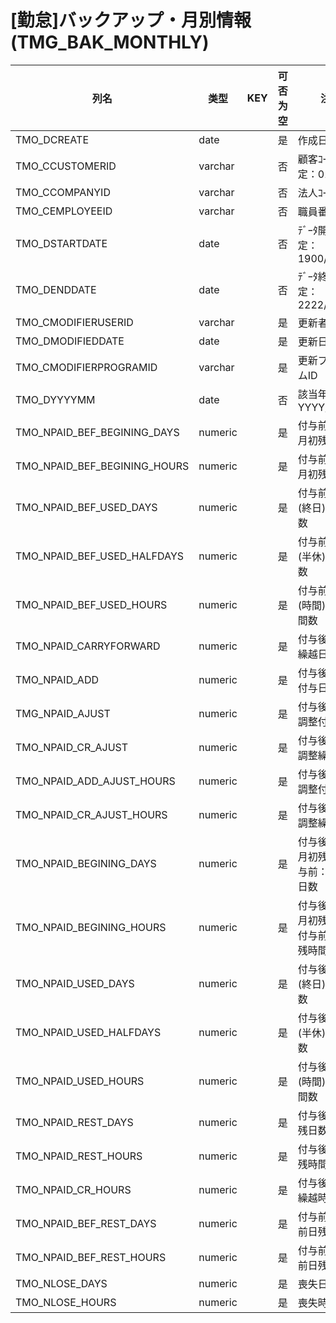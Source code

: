 # [勤怠]バックアップ・月別情報(TMG_BAK_MONTHLY)
| 列名   | 类型   | KEY  | 可否为空 | 注释   |
| ---- | ---- | ---- | ---- | ---- |
|TMO_DCREATE|date||是|作成日|
|TMO_CCUSTOMERID|varchar||否|顧客ｺｰﾄﾞ                        固定：01|
|TMO_CCOMPANYID|varchar||否|法人ｺｰﾄﾞ|
|TMO_CEMPLOYEEID|varchar||否|職員番号|
|TMO_DSTARTDATE|date||否|ﾃﾞｰﾀ開始日                      固定：1900/01/01|
|TMO_DENDDATE|date||否|ﾃﾞｰﾀ終了日                      固定：2222/12/31|
|TMO_CMODIFIERUSERID|varchar||是|更新者|
|TMO_DMODIFIEDDATE|date||是|更新日|
|TMO_CMODIFIERPROGRAMID|varchar||是|更新プログラムID|
|TMO_DYYYYMM|date||否|該当年月                        YYYY/MM/01|
|TMO_NPAID_BEF_BEGINING_DAYS|numeric||是|付与前：年休月初残日数|
|TMO_NPAID_BEF_BEGINING_HOURS|numeric||是|付与前：年休月初残時間数|
|TMO_NPAID_BEF_USED_DAYS|numeric||是|付与前：年休(終日)取得回数|
|TMO_NPAID_BEF_USED_HALFDAYS|numeric||是|付与前：年休(半休)取得回数|
|TMO_NPAID_BEF_USED_HOURS|numeric||是|付与前：年休(時間)取得時間数|
|TMO_NPAID_CARRYFORWARD|numeric||是|付与後：年休繰越日数|
|TMO_NPAID_ADD|numeric||是|付与後：年休付与日数|
|TMG_NPAID_AJUST|numeric||是|付与後：年休調整付与日数|
|TMO_NPAID_CR_AJUST|numeric||是|付与後：年休調整繰越日数|
|TMO_NPAID_ADD_AJUST_HOURS|numeric||是|付与後：年休調整付与時間|
|TMO_NPAID_CR_AJUST_HOURS|numeric||是|付与後：年休調整繰越時間|
|TMO_NPAID_BEGINING_DAYS|numeric||是|付与後：年休月初残日数/付与前：年休残日数|
|TMO_NPAID_BEGINING_HOURS|numeric||是|付与後：年休月初残時間数/付与前：年休残時間数|
|TMO_NPAID_USED_DAYS|numeric||是|付与後：年休(終日)取得回数|
|TMO_NPAID_USED_HALFDAYS|numeric||是|付与後：年休(半休)取得回数|
|TMO_NPAID_USED_HOURS|numeric||是|付与後：年休(時間)取得時間数|
|TMO_NPAID_REST_DAYS|numeric||是|付与後：年休残日数|
|TMO_NPAID_REST_HOURS|numeric||是|付与後：年休残時間数|
|TMO_NPAID_CR_HOURS|numeric||是|付与後：年休繰越時間数|
|TMO_NPAID_BEF_REST_DAYS|numeric||是|付与前：付与前日残日数|
|TMO_NPAID_BEF_REST_HOURS|numeric||是|付与前：付与前日残時間|
|TMO_NLOSE_DAYS|numeric||是|喪失日数|
|TMO_NLOSE_HOURS|numeric||是|喪失時間数|
